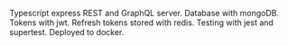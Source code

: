 Typescript express REST and GraphQL server. Database with mongoDB.
Tokens with jwt. Refresh tokens stored with redis.
Testing with jest and supertest.
Deployed to docker.

